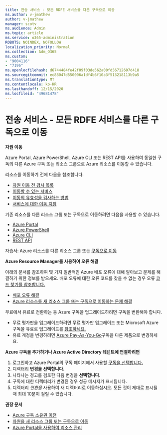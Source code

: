 ```yaml
---
title: 전송 서비스 - 모든 RDFE 서비스를 다른 구독으로 이동
ms.author: v-jmathew
author: v-jmathew
manager: scotv
ms.audience: Admin
ms.topic: article
ms.service: o365-administration
ROBOTS: NOINDEX, NOFOLLOW
localization_priority: Normal
ms.collection: Adm_O365
ms.custom:
- "9004116"
- "7196"
ms.openlocfilehash: d6744484fe42f09f03de562a00fd56712607d418
ms.sourcegitcommit: ec88047d550006a1df4b6f10a3f513218113b9a5
ms.translationtype: MT
ms.contentlocale: ko-KR
ms.lasthandoff: 12/15/2020
ms.locfileid: "49681478"
---
```

# <a name="transfer-services---move-all-rdfe-services-to-another-subscription"></a>전송 서비스 - 모든 RDFE 서비스를 다른 구독으로 이동

**자원 이동**

Azure Portal, Azure PowerShell, Azure CLI 또는 REST API를 사용하여 동일한 구독의 다른 Azure 구독 또는 리소스 그룹으로 Azure 리소스를 이동할 수 있습니다.

리소스를 이동하기 전에 다음을 참조합니다.

- [자원 이동 전 검사 목록](https://docs.microsoft.com/azure/azure-resource-manager/resource-group-move-resources?WT.mc_id=Portal-Microsoft_Azure_Support#checklist-before-moving-resources)
- [이동할 수 있는 서비스](https://docs.microsoft.com/azure/azure-resource-manager/move-support-resources?WT.mc_id=Portal-Microsoft_Azure_Support)
- [이동의 유효성을 검사하는 방법](https://docs.microsoft.com/azure/azure-resource-manager/resource-group-move-resources?WT.mc_id=Portal-Microsoft_Azure_Support#validate-move)
- [서비스에 대한 이동 지침](https://docs.microsoft.com/azure/azure-resource-manager/move-limitations/app-service-move-limitations?WT.mc_id=Portal-Microsoft_Azure_Support)

기존 리소스를 다른 리소스 그룹 또는 구독으로 이동하려면 다음을 사용할 수 있습니다.

- [Azure Portal](https://docs.microsoft.com/azure/azure-resource-manager/resource-group-move-resources?WT.mc_id=Portal-Microsoft_Azure_Support#use-the-portal)
- [Azure PowerShell](https://docs.microsoft.com/azure/azure-resource-manager/resource-group-move-resources?WT.mc_id=Portal-Microsoft_Azure_Support#use-azure-powershell)
- [Azure CLI](https://docs.microsoft.com/azure/azure-resource-manager/resource-group-move-resources?WT.mc_id=Portal-Microsoft_Azure_Support#use-azure-cli)
- [REST API](https://docs.microsoft.com/azure/azure-resource-manager/resource-group-move-resources?WT.mc_id=Portal-Microsoft_Azure_Support#use-rest-api)

자습서: Azure 리소스를 다른 리소스 그룹 또는 [구독으로 이동](https://docs.microsoft.com/azure/azure-resource-manager/resource-manager-tutorial-move-resources)

**Azure Resource Manager를 사용하여 오류 해결**

아래의 문서를 참조하여 몇 가지 일반적인 Azure 배포 오류에 대해 알아보고 문제를 해결하기 위한 정보를 받으세요. 배포 오류에 대한 오류 코드를 찾을 수 없는 경우 오류 [코드 찾기를 참조합니다.](https://docs.microsoft.com/azure/azure-resource-manager/resource-manager-common-deployment-errors?WT.mc_id=Portal-Microsoft_Azure_Support#find-error-code)

- [배포 오류 해결](https://docs.microsoft.com/azure/azure-resource-manager/resource-manager-common-deployment-errors)
- [Azure 리소스를 새 리소스 그룹 또는 구독으로 이동하는 문제 해결](https://docs.microsoft.com/azure/azure-resource-manager/troubleshoot-move)

무료에서 유료로 전환하는 등 Azure 구독을 업그레이드하려면 구독을 변환해야 합니다.

- 무료 평가판을 업그레이드하려면 무료 평가판 업그레이드 또는 Microsoft Azure 구독을 유료로 업그레이드를 [참조하세요.](https://docs.microsoft.com/azure/billing/billing-upgrade-azure-subscription)
- 유료 계정을 변경하려면 [Azure Pay-As-You-Go](https://docs.microsoft.com/azure/billing/billing-how-to-switch-azure-offer)구독을 다른 제품으로 변경하세요.

**Azure 구독을 추가하거나 Azure Active Directory 테넌트에 연결하려면**

1. 로그인하고 Azure Portal의 구독 페이지에서 사용할 [구독을 선택합니다.](https://portal.azure.com/#blade/Microsoft_Azure_Billing/SubscriptionsBlade)
2. 디렉터리 **변경을 선택합니다.**
3. 나타나는 경고를 검토한 다음 변경을 **선택합니다.**
4. 구독에 대한 디렉터리가 변경된 경우 성공 메시지가 표시됩니다.
5. 디렉터리 *전환을* 사용하여 새 디렉터리로 이동하십시오. 모든 것이 제대로 표시될 때 최대 10분이 걸릴 수 있습니다.

**권장 문서**

- [Azure 구독 소유권 이전](https://docs.microsoft.com/azure/billing-subscription-transfer)
- [자원을 새 리소스 그룹 또는 구독으로 이동](https://docs.microsoft.com/azure/azure-resource-manager/resource-group-move-resources)
- [Azure Portal을 사용하여 리소스 관리](https://docs.microsoft.com/azure/azure-resource-manager/resource-group-portal)
